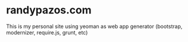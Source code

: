 randypazos.com
==============

This is my personal site using yeoman as web app generator (bootstrap, modernizer, require.js, grunt, etc)
